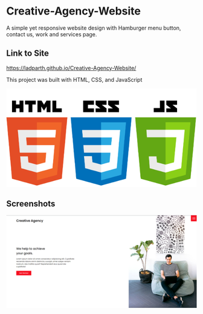 ﻿# Creative-Agency-Website
 A simple yet responsive website design with Hamburger menu button, contact us, work and services page.
 
 ## Link to Site

https://ladparth.github.io/Creative-Agency-Website/

This project was built with HTML, CSS, and JavaScript

![tech-stack](./img/html-css-js.png)

## Screenshots

![agency-site](./img/creative-agency-site.png)
